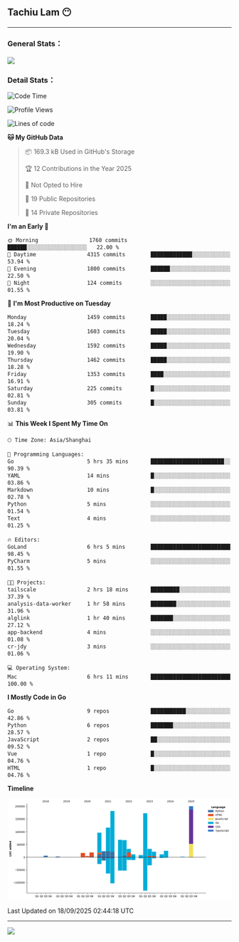 <h2>Tachiu Lam 😶

---

### General Stats：

<a href="https://github.com/TachiuLam/TachiuLam">
  <img align="center" src="https://github-readme-stats.vercel.app/api?username=tachiulam&show_icons=true&theme=tokyonight&include_all_commits=true&count_private=true" />
</a>

[//]: # (![]&#40;https://github-readme-stats.vercel.app/api/wakatime?username=tachiulam&api_domain=wakapi.einverne.info&bg_color=2D3748&title_color=2F855A&icon_color=2F855A&text_color=ffffff&custom_title=Most%20Used%20Languages&layout=compact&#41;)

### Detail Stats：
<!--START_SECTION:waka-->
![Code Time](http://img.shields.io/badge/Code%20Time-1%2C119%20hrs%2052%20mins-blue)

![Profile Views](http://img.shields.io/badge/Profile%20Views-0-blue)

![Lines of code](https://img.shields.io/badge/From%20Hello%20World%20I%27ve%20Written-1.1%20million%20lines%20of%20code-blue)

**🐱 My GitHub Data** 

> 📦 169.3 kB Used in GitHub's Storage 
 > 
> 🏆 12 Contributions in the Year 2025
 > 
> 🚫 Not Opted to Hire
 > 
> 📜 19 Public Repositories 
 > 
> 🔑 14 Private Repositories 
 > 
**I'm an Early 🐤** 

```text
🌞 Morning                1760 commits        ██████░░░░░░░░░░░░░░░░░░░   22.00 % 
🌆 Daytime                4315 commits        █████████████░░░░░░░░░░░░   53.94 % 
🌃 Evening                1800 commits        ██████░░░░░░░░░░░░░░░░░░░   22.50 % 
🌙 Night                  124 commits         ░░░░░░░░░░░░░░░░░░░░░░░░░   01.55 % 
```
📅 **I'm Most Productive on Tuesday** 

```text
Monday                   1459 commits        █████░░░░░░░░░░░░░░░░░░░░   18.24 % 
Tuesday                  1603 commits        █████░░░░░░░░░░░░░░░░░░░░   20.04 % 
Wednesday                1592 commits        █████░░░░░░░░░░░░░░░░░░░░   19.90 % 
Thursday                 1462 commits        █████░░░░░░░░░░░░░░░░░░░░   18.28 % 
Friday                   1353 commits        ████░░░░░░░░░░░░░░░░░░░░░   16.91 % 
Saturday                 225 commits         █░░░░░░░░░░░░░░░░░░░░░░░░   02.81 % 
Sunday                   305 commits         █░░░░░░░░░░░░░░░░░░░░░░░░   03.81 % 
```


📊 **This Week I Spent My Time On** 

```text
🕑︎ Time Zone: Asia/Shanghai

💬 Programming Languages: 
Go                       5 hrs 35 mins       ███████████████████████░░   90.39 % 
YAML                     14 mins             █░░░░░░░░░░░░░░░░░░░░░░░░   03.86 % 
Markdown                 10 mins             █░░░░░░░░░░░░░░░░░░░░░░░░   02.78 % 
Python                   5 mins              ░░░░░░░░░░░░░░░░░░░░░░░░░   01.54 % 
Text                     4 mins              ░░░░░░░░░░░░░░░░░░░░░░░░░   01.25 % 

🔥 Editors: 
GoLand                   6 hrs 5 mins        █████████████████████████   98.45 % 
PyCharm                  5 mins              ░░░░░░░░░░░░░░░░░░░░░░░░░   01.55 % 

🐱‍💻 Projects: 
tailscale                2 hrs 18 mins       █████████░░░░░░░░░░░░░░░░   37.39 % 
analysis-data-worker     1 hr 58 mins        ████████░░░░░░░░░░░░░░░░░   31.96 % 
alglink                  1 hr 40 mins        ███████░░░░░░░░░░░░░░░░░░   27.12 % 
app-backend              4 mins              ░░░░░░░░░░░░░░░░░░░░░░░░░   01.08 % 
cr-jdy                   3 mins              ░░░░░░░░░░░░░░░░░░░░░░░░░   01.06 % 

💻 Operating System: 
Mac                      6 hrs 11 mins       █████████████████████████   100.00 % 
```

**I Mostly Code in Go** 

```text
Go                       9 repos             ███████████░░░░░░░░░░░░░░   42.86 % 
Python                   6 repos             ███████░░░░░░░░░░░░░░░░░░   28.57 % 
JavaScript               2 repos             ██░░░░░░░░░░░░░░░░░░░░░░░   09.52 % 
Vue                      1 repo              █░░░░░░░░░░░░░░░░░░░░░░░░   04.76 % 
HTML                     1 repo              █░░░░░░░░░░░░░░░░░░░░░░░░   04.76 % 
```



**Timeline**

![Lines of Code chart](https://raw.githubusercontent.com/TachiuLam/TachiuLam/master/assets/bar_graph.png)


 Last Updated on 18/09/2025 02:44:18 UTC
<!--END_SECTION:waka-->

---

<img src="https://imgur.com/rilHVxA.png" />
<!--img align="center" alt="GIF" src="https://raw.githubusercontent.com/TachiuLam/tachiulam/dev/static/img/coding-freak.gif?raw=true" width="420" height="280" />
